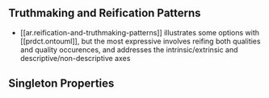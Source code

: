 
## Truthmaking and Reification Patterns

- [[ar.reification-and-truthmaking-patterns]] illustrates some options with [[prdct.ontouml]], but the most expressive involves reifing both qualities and quality occurences, and addresses the intrinsic/extrinsic and descriptive/non-descriptive axes

## Singleton Properties

